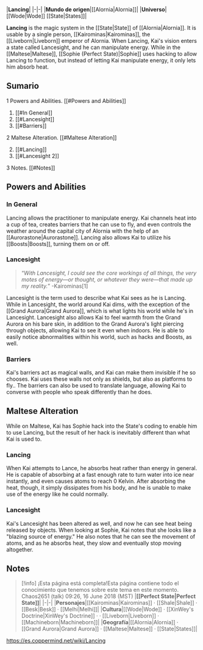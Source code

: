 |**Lancing**|
|-|-|
|**Mundo de origen**|[[Alornia\|Alornia]]|
|**Universo**|[[Wode\|Wode]] [[State\|States]]|

**Lancing** is the magic system in the [[State\|State]] of [[Alornia\|Alornia]]. It is usable by a single person, [[Kairominas\|Kairominas]], the [[Liveborn\|Liveborn]] emperor of Alornia. When Lancing, Kai's vision enters a state called Lancesight, and he can manipulate energy. While in the [[Maltese\|Maltese]], [[Sophie (Perfect State)\|Sophie]] uses hacking to allow Lancing to function, but instead of letting Kai manipulate energy, it only lets him absorb heat.

## Sumario

1 Powers and Abilities. [[#Powers and Abilities]] 

1. [[#In General]] 
1. [[#Lancesight]] 
1. [[#Barriers]] 


2 Maltese Alteration. [[#Maltese Alteration]] 

2. [[#Lancing]] 
2. [[#Lancesight 2]] 


3 Notes. [[#Notes]] 


## Powers and Abilities
### In General
Lancing allows the practitioner to manipulate energy. Kai channels heat into a cup of tea, creates barriers that he can use to fly, and even controls the weather around the capital city of Alornia with the help of an [[Aurorastone\|Aurorastone]]. Lancing also allows Kai to utilize his [[Boosts\|Boosts]], turning them on or off.

### Lancesight
>“*With Lancesight, I could see the core workings of all things, the very motes of energy—or thought, or whatever they were—that made up my reality.*”
\-Kairominas[1]

Lancesight is the term used to describe what Kai sees as he is Lancing. While in Lancesight, the world around Kai dims, with the exception of the [[Grand Aurora\|Grand Aurora]], which is what lights his world while he's in Lancesight. Lancesight also allows Kai to feel warmth from the Grand Aurora on his bare skin, in addition to the Grand Aurora's light piercing through objects, allowing Kai to see it even when indoors. He is able to easily notice abnormalities within his world, such as hacks and Boosts, as well.

### Barriers
Kai's barriers act as magical walls, and Kai can make them invisible if he so chooses. Kai uses these walls not only as shields, but also as platforms to fly.. The barriers can also be used to translate language, allowing Kai to converse with people who speak differently than he does.

## Maltese Alteration
While on Maltese, Kai has Sophie hack into the State's coding to enable him to use Lancing, but the result of her hack is inevitably different than what Kai is used to.

### Lancing
When Kai attempts to Lance, he absorbs heat rather than energy in general. He is capable of absorbing at a fast enough rate to turn water into ice near instantly, and even causes atoms to reach 0 Kelvin. After absorbing the heat, though, it simply dissipates from his body, and he is unable to make use of the energy like he could normally.

### Lancesight
Kai's Lancesight has been altered as well, and now he can see heat being released by objects. When looking at Sophie, Kai notes that she looks like a "blazing source of energy." He also notes that he can see the movement of atoms, and as he absorbs heat, they slow and eventually stop moving altogether.

## Notes

> [!info] ¡Esta página está completa!Esta página contiene todo el conocimiento que tenemos sobre este tema en este momento.
Chaos2651 (talk) 09:26, 16 June 2018 (MST)
|**[[Perfect State\|Perfect State]]**|
|-|-|
|**Personajes**|[[Kairominas\|Kairominas]] · [[Shale\|Shale]] · [[Besk\|Besk]] · [[Melhi\|Melhi]]|
|**Cultura**|[[Wode\|Wode]] · [[XinWey's Doctrine\|XinWey's Doctrine]] ·  · [[Liveborn\|Liveborn]] · [[Machineborn\|Machineborn]]|
|**Geografía**|[[Alornia\|Alornia]] · [[Grand Aurora\|Grand Aurora]] · [[Maltese\|Maltese]] · [[State\|States]]|



https://es.coppermind.net/wiki/Lancing